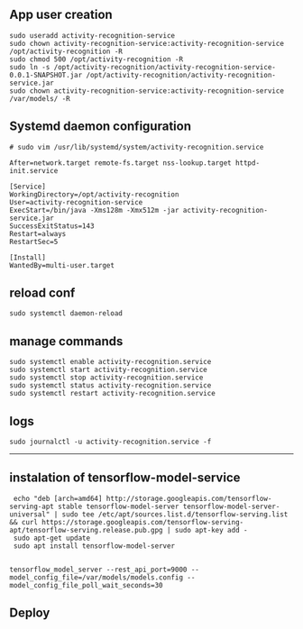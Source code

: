 
## App user creation
    sudo useradd activity-recognition-service
    sudo chown activity-recognition-service:activity-recognition-service /opt/activity-recognition -R 
    sudo chmod 500 /opt/activity-recognition -R 
    sudo ln -s /opt/activity-recognition/activity-recognition-service-0.0.1-SNAPSHOT.jar /opt/activity-recognition/activity-recognition-service.jar
    sudo chown activity-recognition-service:activity-recognition-service /var/models/ -R

## Systemd daemon configuration

    # sudo vim /usr/lib/systemd/system/activity-recognition.service
    
    After=network.target remote-fs.target nss-lookup.target httpd-init.service
    
    [Service]
    WorkingDirectory=/opt/activity-recognition
    User=activity-recognition-service
    ExecStart=/bin/java -Xms128m -Xmx512m -jar activity-recognition-service.jar
    SuccessExitStatus=143
    Restart=always
    RestartSec=5
    
    [Install]
    WantedBy=multi-user.target

## reload conf
    
    sudo systemctl daemon-reload

## manage commands

    sudo systemctl enable activity-recognition.service
    sudo systemctl start activity-recognition.service
    sudo systemctl stop activity-recognition.service
    sudo systemctl status activity-recognition.service
    sudo systemctl restart activity-recognition.service


## logs

    sudo journalctl -u activity-recognition.service -f

--------

## instalation of tensorflow-model-service
     
     echo "deb [arch=amd64] http://storage.googleapis.com/tensorflow-serving-apt stable tensorflow-model-server tensorflow-model-server-universal" | sudo tee /etc/apt/sources.list.d/tensorflow-serving.list && curl https://storage.googleapis.com/tensorflow-serving-apt/tensorflow-serving.release.pub.gpg | sudo apt-key add -
     sudo apt-get update
     sudo apt install tensorflow-model-server
     
     
    tensorflow_model_server --rest_api_port=9000 --model_config_file=/var/models/models.config --model_config_file_poll_wait_seconds=30

## Deploy
